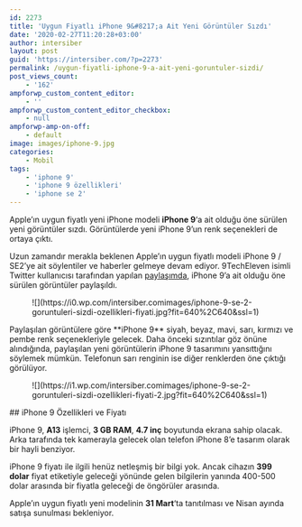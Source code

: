 ```yaml
---
id: 2273
title: 'Uygun Fiyatlı iPhone 9&#8217;a Ait Yeni Görüntüler Sızdı'
date: '2020-02-27T11:20:28+03:00'
author: intersiber
layout: post
guid: 'https://intersiber.com/?p=2273'
permalink: /uygun-fiyatli-iphone-9-a-ait-yeni-goruntuler-sizdi/
post_views_count:
    - '162'
ampforwp_custom_content_editor:
    - ''
ampforwp_custom_content_editor_checkbox:
    - null
ampforwp-amp-on-off:
    - default
image: images/iphone-9.jpg
categories:
    - Mobil
tags:
    - 'iphone 9'
    - 'iphone 9 özellikleri'
    - 'iphone se 2'
---
```


Apple’ın uygun fiyatlı yeni iPhone modeli **iPhone 9**‘a ait olduğu öne sürülen yeni görüntüler sızdı. Görüntülerde yeni iPhone 9’un renk seçenekleri de ortaya çıktı.

Uzun zamandır merakla beklenen Apple’ın uygun fiyatlı modeli iPhone 9 / SE2’ye ait söylentiler ve haberler gelmeye devam ediyor. 9TechEleven isimli Twitter kullanıcısı tarafından yapılan [paylaşımda](https://twitter.com/9techeleven/status/1231993768502579200), iPhone 9’a ait olduğu öne sürülen görüntüler paylaşıldı.

<figure class="wp-block-image size-large">![](https://i0.wp.com/intersiber.comimages/iphone-9-se-2-goruntuleri-sizdi-ozellikleri-fiyati.jpg?fit=640%2C640&ssl=1)</figure>Paylaşılan görüntülere göre **iPhone 9** siyah, beyaz, mavi, sarı, kırmızı ve pembe renk seçenekleriyle gelecek. Daha önceki sızıntılar göz önüne alındığında, paylaşılan yeni görüntülerin iPhone 9 tasarımını yansıttığını söylemek mümkün. Telefonun sarı renginin ise diğer renklerden öne çıktığı görülüyor.

<figure class="wp-block-image size-large">![](https://i1.wp.com/intersiber.comimages/iphone-9-se-2-goruntuleri-sizdi-ozellikleri-fiyati-2.jpg?fit=640%2C640&ssl=1)</figure>## iPhone 9 Özellikleri ve Fiyatı 

iPhone 9, **A13** işlemci, **3 GB RAM**, **4.7 inç** boyutunda ekrana sahip olacak. Arka tarafında tek kamerayla gelecek olan telefon iPhone 8’e tasarım olarak bir hayli benziyor.

iPhone 9 fiyatı ile ilgili henüz netleşmiş bir bilgi yok. Ancak cihazın **399 dolar** fiyat etiketiyle geleceği yönünde gelen bilgilerin yanında 400-500 dolar arasında bir fiyatla geleceği de öngörüler arasında.

Apple’ın uygun fiyatlı yeni modelinin **31 Mart**‘ta tanıtılması ve Nisan ayında satışa sunulması bekleniyor.